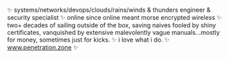 ✨ systems/networks/devops/clouds/rains/winds & thunders engineer & security specialist ✨ online since online meant morse encrypted wireless ✨ two+ decades of sailing outside of the box, saving naives fooled by shiny certificates, vanquished by extensive malevolently vague manuals...mostly for money, sometimes just for kicks. ✨ i love what i do. ✨ www.penetration.zone ✨
